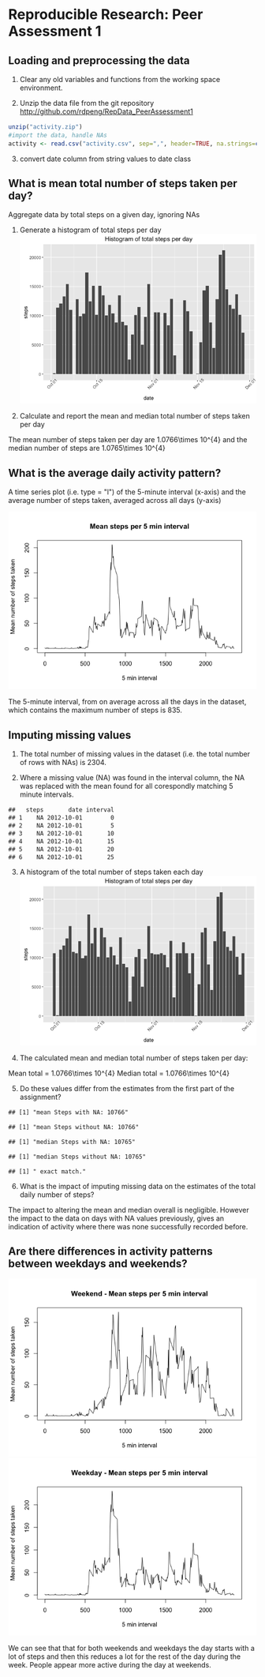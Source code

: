 # Reproducible Research: Peer Assessment 1


## Loading and preprocessing the data
1. Clear any old variables and functions from the working space environment.

2. Unzip the data file from the git repository <http://github.com/rdpeng/RepData_PeerAssessment1>

```r
unzip("activity.zip")
#import the data, handle NAs
activity <- read.csv("activity.csv", sep=",", header=TRUE, na.strings=c("NA","NaN", " "))
```
3. convert date column from string values to date class


## What is mean total number of steps taken per day?
Aggregate data by total steps on a given day, ignoring NAs


1. Generate a histogram of total steps per day
![](PA1_template_files/figure-html/unnamed-chunk-4-1.png)<!-- -->

2. Calculate and report the mean and median total number of steps taken per day

The mean number of steps taken per day are 1.0766\times 10^{4} and the median number of steps are 1.0765\times 10^{4}


## What is the average daily activity pattern?
A time series plot (i.e. type = "l") of the 5-minute interval (x-axis) and the average number of steps taken, averaged across all days (y-axis)

![](PA1_template_files/figure-html/unnamed-chunk-6-1.png)<!-- -->



The 5-minute interval, from on average across all the days in the dataset, which contains the maximum number of steps is 835.


## Imputing missing values



1. The total number of missing values in the dataset (i.e. the total number of rows with NAs) is 2304.


2. Where a missing value (NA) was found in the interval column, the NA was replaced with the mean found for all corespondly matching 5 minute intervals.

```
##   steps       date interval
## 1    NA 2012-10-01        0
## 2    NA 2012-10-01        5
## 3    NA 2012-10-01       10
## 4    NA 2012-10-01       15
## 5    NA 2012-10-01       20
## 6    NA 2012-10-01       25
```

3. A histogram of the total number of steps taken each day 
![](PA1_template_files/figure-html/unnamed-chunk-10-1.png)<!-- -->
 
4. The calculated mean and median total number of steps taken per day:

Mean total = 1.0766\times 10^{4}
Median total = 1.0766\times 10^{4}


5. Do these values differ from the estimates from the first part of the assignment? 

```
## [1] "mean Steps with NA: 10766"
```

```
## [1] "mean Steps without NA: 10766"
```

```
## [1] "median Steps with NA: 10765"
```

```
## [1] "median Steps without NA: 10765"
```

```
## [1] " exact match."
```

6. What is the impact of imputing missing data on the estimates of the total daily number of steps?

The impact to altering the mean and median overall is negligible. However the impact to the data on days with NA values previously, gives an indication of activity where there was none successfully recorded before. 


## Are there differences in activity patterns between weekdays and weekends?
![](PA1_template_files/figure-html/unnamed-chunk-13-1.png)<!-- -->![](PA1_template_files/figure-html/unnamed-chunk-13-2.png)<!-- -->

We can see that that for both weekends and weekdays the day starts with a lot of steps and then this reduces a lot for the rest of the day during the week. People appear more active during the day at weekends.

